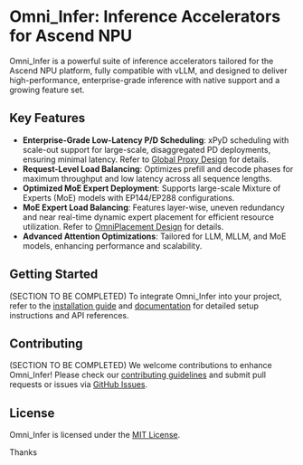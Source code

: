 # Omni_Infer: Inference Accelerators for Ascend NPU

Omni_Infer is a powerful suite of inference accelerators tailored for the Ascend NPU platform, fully compatible with vLLM, and designed to deliver high-performance, enterprise-grade inference with native support and a growing feature set.

## Key Features

- **Enterprise-Grade Low-Latency P/D Scheduling**: xPyD scheduling with scale-out support for large-scale, disaggregated PD deployments, ensuring minimal latency. Refer to [Global Proxy Design](omni/accelerators/sched/global_proxy/README.md) for details.
- **Request-Level Load Balancing**: Optimizes prefill and decode phases for maximum throughput and low latency across all sequence lengths.
- **Optimized MoE Expert Deployment**: Supports large-scale Mixture of Experts (MoE) models with EP144/EP288 configurations.
- **MoE Expert Load Balancing**: Features layer-wise, uneven redundancy and near real-time dynamic expert placement for efficient resource utilization. Refer to [OmniPlacement Design](omni/accelerators/placement/README.md) for details.
- **Advanced Attention Optimizations**: Tailored for LLM, MLLM, and MoE models, enhancing performance and scalability.

## Getting Started

(SECTION TO BE COMPLETED)
To integrate Omni_Infer into your project, refer to the [installation guide](link-to-installation-guide) and [documentation](link-to-docs) for detailed setup instructions and API references.

## Contributing

(SECTION TO BE COMPLETED)
We welcome contributions to enhance Omni_Infer! Please check our [contributing guidelines](link-to-contributing) and submit pull requests or issues via [GitHub Issues](link-to-issues).

## License

Omni_Infer is licensed under the [MIT License](LICENSE).

Thanks
